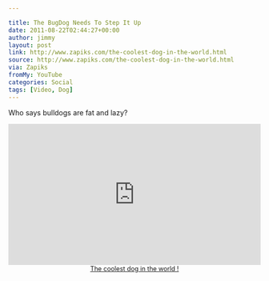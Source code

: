 ```yaml
---

title: The BugDog Needs To Step It Up
date: 2011-08-22T02:44:27+00:00
author: jimmy
layout: post
link: http://www.zapiks.com/the-coolest-dog-in-the-world.html
source: http://www.zapiks.com/the-coolest-dog-in-the-world.html
via: Zapiks
fromMy: YouTube
categories: Social
tags: [Video, Dog]
---
```


Who says bulldogs are fat and lazy?


  
<div style="width : 100%; height : 0; padding-bottom : 56%; position : relative;"><iframe src="http://www.zapiks.fr/index.php?action=playerIframe&media_id=52372&width=640&height=360&autoStart=false&language=en" style="position : absolute; top : 0; left : 0; width : 100%; height : 100%;" frameborder="0" scrolling="no" allowfullscreen></iframe></div><div style="font-size: 90%; text-align : center;"><a href="http://www.zapiks.com/the-coolest-dog-in-the-world.html" title="The coolest dog in the world !">The coolest dog in the world !</a></div>
